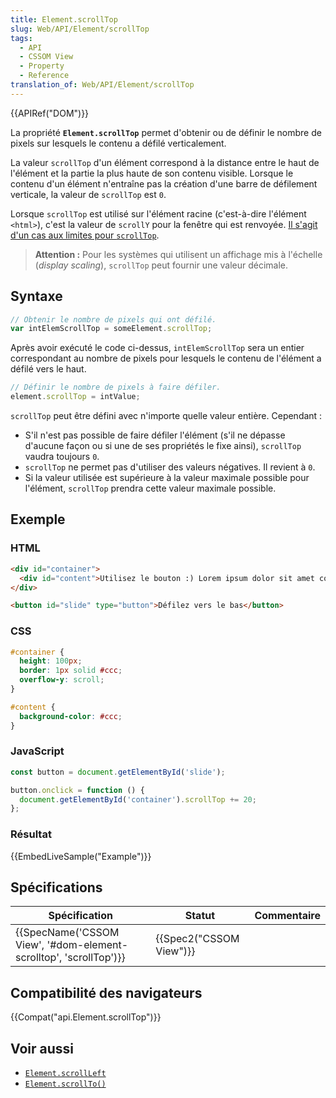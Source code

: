```yaml
---
title: Element.scrollTop
slug: Web/API/Element/scrollTop
tags:
  - API
  - CSSOM View
  - Property
  - Reference
translation_of: Web/API/Element/scrollTop
---
```

{{APIRef("DOM")}}

La propriété **`Element.scrollTop`** permet d'obtenir ou de définir le nombre de pixels sur lesquels le contenu a défilé verticalement.

La valeur `scrollTop` d'un élément correspond à la distance entre le haut de l'élément et la partie la plus haute de son contenu visible. Lorsque le contenu d'un élément n'entraîne pas la création d'une barre de défilement verticale, la valeur de `scrollTop` est `0`.

Lorsque `scrollTop` est utilisé sur l'élément racine (c'est-à-dire l'élément `<html>`), c'est la valeur de `scrollY` pour la fenêtre qui est renvoyée. [Il s'agit d'un cas aux limites pour `scrollTop`](https://www.w3.org/TR/2016/WD-cssom-view-1-20160317/#dom-element-scrolltop).

> **Attention :** Pour les systèmes qui utilisent un affichage mis à l'échelle (_display scaling_), `scrollTop` peut fournir une valeur décimale.

## Syntaxe

```js
// Obtenir le nombre de pixels qui ont défilé.
var intElemScrollTop = someElement.scrollTop;
```

Après avoir exécuté le code ci-dessus, `intElemScrollTop` sera un entier correspondant au nombre de pixels pour lesquels le contenu de l'élément a défilé vers le haut.

```js
// Définir le nombre de pixels à faire défiler.
element.scrollTop = intValue;
```

`scrollTop` peut être défini avec n'importe quelle valeur entière. Cependant :

- S'il n'est pas possible de faire défiler l'élément (s'il ne dépasse d'aucune façon ou si une de ses propriétés le fixe ainsi), `scrollTop` vaudra toujours `0`.
- `scrollTop` ne permet pas d'utiliser des valeurs négatives. Il revient à `0`.
- Si la valeur utilisée est supérieure à la valeur maximale possible pour l'élément, `scrollTop` prendra cette valeur maximale possible.

## Exemple

### HTML

```html
<div id="container">
  <div id="content">Utilisez le bouton :) Lorem ipsum dolor sit amet consectetur adipisicing elit. Inventore harum adipisci earum placeat itaque, minima neque ipsam, incidunt corporis quod magnam corrupti, ut fugiat beatae quis dolor. Nisi, distinctio repellat!! Lorem ipsum dolor sit amet consectetur adipisicing elit. Inventore harum adipisci earum placeat itaque, minima neque ipsam, incidunt corporis quod magnam corrupti, ut fugiat beatae quis dolor. Nisi, distinctio repellat!! Lorem ipsum dolor sit amet consectetur adipisicing elit. Inventore harum adipisci earum placeat itaque, minima neque ipsam, incidunt corporis quod magnam corrupti, ut fugiat beatae quis dolor. Nisi, distinctio repellat!! Lorem ipsum dolor sit amet consectetur adipisicing elit. Inventore harum adipisci earum placeat itaque, minima neque ipsam, incidunt corporis quod magnam corrupti, ut fugiat beatae quis dolor. Nisi, distinctio repellat!! Lorem ipsum dolor sit amet consectetur adipisicing elit. Inventore harum adipisci earum placeat itaque, minima neque ipsam, incidunt corporis quod magnam corrupti, ut fugiat beatae quis dolor. Nisi, distinctio repellat!! Lorem ipsum dolor sit amet consectetur adipisicing elit. Inventore harum adipisci earum placeat itaque, minima neque ipsam, incidunt corporis quod magnam corrupti, ut fugiat beatae quis dolor. Nisi, distinctio repellat!!</div>
</div>

<button id="slide" type="button">Défilez vers le bas</button>
```

### CSS

```css
#container {
  height: 100px;
  border: 1px solid #ccc;
  overflow-y: scroll;
}

#content {
  background-color: #ccc;
}
```

### JavaScript

```js
const button = document.getElementById('slide');

button.onclick = function () {
  document.getElementById('container').scrollTop += 20;
};
```

### Résultat

{{EmbedLiveSample("Example")}}

## Spécifications

| Spécification                                                                            | Statut                           | Commentaire |
| ---------------------------------------------------------------------------------------- | -------------------------------- | ----------- |
| {{SpecName('CSSOM View', '#dom-element-scrolltop', 'scrollTop')}} | {{Spec2("CSSOM View")}} |             |

## Compatibilité des navigateurs

{{Compat("api.Element.scrollTop")}}

## Voir aussi

- [`Element.scrollLeft`](/fr/docs/Web/API/Element/scrollLeft)
- [`Element.scrollTo()`](/fr/docs/Web/API/Element/scrollTo)
